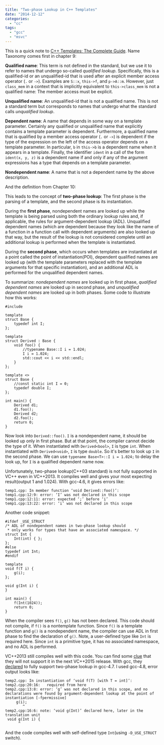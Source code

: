 ```yaml
---
title: "Two-phase Lookup in C++ Templates"
date: "2014-12-12"
categories: 
  - "cc"
tags: 
  - "gcc"
  - "msvc"
---
```


This is a quick note to [C++ Templates: The Complete Guide](http://www.amazon.com/C-Templates-The-Complete-Guide/dp/0201734842/). Name Taxonomy comes first in chapter 9:

**Qualified name**: This term is not defined in the standard, but we use it to refer to names that undergo so-called _qualified lookup_. Specifically, this is a qualified-id or an unqualified-id that is used after an explicit member access operator (`.` or `->`). Examples are `S::x`, `this->f`, and `p->A::m`. However, just `class_mem` in a context that is implicitly equivalent to `this->class_mem` is not a qualified name: The member access must be explicit.

**Unqualified name**: An unqualified-id that is not a qualified name. This is not a standard term but corresponds to names that undergo what the standard calls _unqualified lookup_.

**Dependent name**: A name that depends in some way on a template parameter. Certainly any qualified or unqualified name that explicitly contains a template parameter is dependent. Furthermore, a qualified name that is qualified by a member access operator (`.` or `->`) is dependent if the type of the expression on the left of the access operator depends on a template parameter. In particular, `b` in `this->b` is a dependent name when it appears in a template. Finally, the identifier `ident` in a call of the form `ident(x, y, z)` is a dependent name if and only if any of the argument expressions has a type that depends on a template parameter.

**Nondependent name**: A name that is not a dependent name by the above description.

And the definition from Chapter 10:

This leads to the concept of **two-phase lookup**: The first phase is the parsing of a template, and the second phase is its instantiation.

During the **first phase**, nondependent names are looked up while the template is being parsed using both the ordinary lookup rules and, if applicable, the rules for argument-dependent lookup (ADL). Unqualified dependent names (which are dependent because they look like the name of a function in a function call with dependent arguments) are also looked up that way, but the result of the lookup is not considered complete until an additional lookup is performed when the template is instantiated.

During the **second phase**, which occurs when templates are instantiated at a point called the point of instantiation(POI), dependent qualified names are looked up (with the template parameters replaced with the template arguments for that specific instantiation), and an additional ADL is performed for the unqualified dependent names.

To summarize: _nondependent names_ are looked up in first phase, _qualified dependent names_ are looked up in second phase, and _unqualified dependent names_ are looked up in both phases. Some code to illustrate how this works:

```
#include 

template 
struct Base {
    typedef int I;
};

template 
struct Derived : Base {
    void foo() {
        //typename Base::I i = 1.024;
        I i = 1.024;
        std::cout << i << std::endl;
    }
};

template <>
struct Base {
    //const static int I = 0;
    typedef double I;
};

int main() {
    Derived d1;
    d1.foo();
    Derived d2;
    d2.foo();
    return 0;
}
```

Now look into `Derived::foo()`. `I` is a nondependent name, it should be looked up only in first phase. But at that point, the compiler cannot decide the type of it. When instantiated with `Derived<bool>`, `I` is type `int`. When instantiated with `Derived<void>`, `I` is type `double`. So it's better to look up `I` in the second phase. We can use `typename Base<T>::I i = 1.024;` to delay the look up, for `I` is a qualified dependent name now.

Unfortunately, two-phase lookup(C++03 standard) is not fully supported in VC++ even in VC++2013. It compiles well and gives your most expecting result(output 1 and 1.024). With gcc-4.6, it gives errors like:

```
temp1.cpp: In member function ‘void Derived::foo()’:
temp1.cpp:12:9: error: ‘I’ was not declared in this scope
temp1.cpp:12:11: error: expected ‘;’ before ‘i’
temp1.cpp:13:22: error: ‘i’ was not declared in this scope
```

Another code snippet:

```
#ifdef _USE_STRUCT
/* ADL of nondependent names in two-phase lookup should
 * only works for types that have an associated namespace. */
struct Int { 
    Int(int) { };
};
#else
typedef int Int;
#endif

template 
void f(T i) {
    g(i);
};

void g(Int i) {
}

int main() {
    f(Int(1024));
    return 0;
}
```

When the compiler sees `f()`, `g()` has not been declared. This code should not compile, if `f()` is a nontemplate function. Since `f()` is a template function and `g()` is a nondependent name, the compiler can use ADL in first phase to find the declaration of `g()`. Note, a user-defined type like `Int` is required here. Since `int` is a primitive type, it has no associated namespace, and no ADL is performed.

VC++2013 still compiles well with this code. You can find some [clue](http://blogs.msdn.com/b/vcblog/archive/2014/08/21/c-11-14-features-in-visual-studio-14-ctp3.aspx) that they will not support it in the next VC++2015 release. With gcc, they [declared](http://gcc.gnu.org/gcc-4.7/changes.html#cxx) to fully support two-phase lookup in gcc-4.7. I used gcc-4.8, error output looks like:

```
temp2.cpp: In instantiation of ‘void f(T) [with T = int]’:
temp2.cpp:20:16:   required from here
temp2.cpp:13:8: error: ‘g’ was not declared in this scope, and no declarations were found by argument-dependent lookup at the point of instantiation [-fpermissive]
     g(i);
        ^
temp2.cpp:16:6: note: ‘void g(Int)’ declared here, later in the translation unit
 void g(Int i) {
      ^
```

And the code compiles well with self-defined type `Int`(using `-D_USE_STRUCT` switch).
